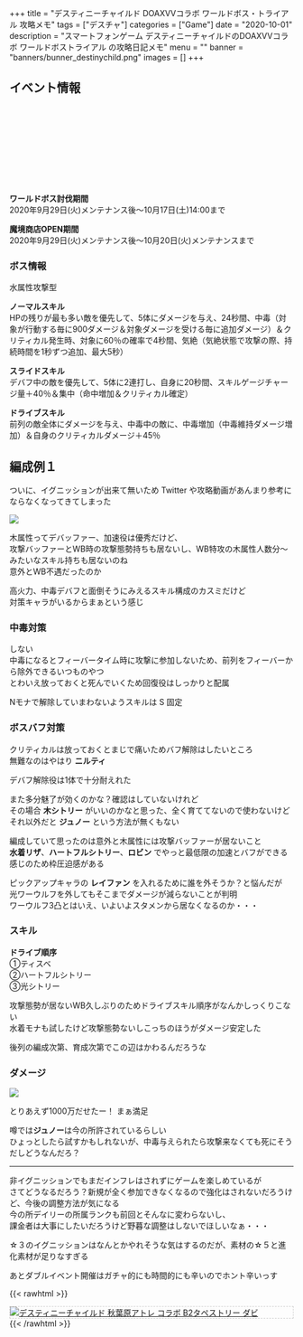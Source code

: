 +++
title = "デスティニーチャイルド DOAXVVコラボ ワールドボス・トライアル 攻略メモ"
tags = ["デスチャ"]
categories = ["Game"]
date = "2020-10-01"
description = "スマートフォンゲーム デスティニーチャイルドのDOAXVVコラボ ワールドボストライアル の攻略日記メモ"
menu = ""
banner = "banners/bunner_destinychild.png"
images = []
+++

<!--more-->

## イベント情報
<div class="iframely-embed"><div class="iframely-responsive" style="height: 140px; padding-bottom: 0;"><a href="http://blog.destiny-child.jp/archives/26214597.html" data-iframely-url="//cdn.iframe.ly/xtt8g4t?iframe=card-small"></a></div></div><script async src="//cdn.iframe.ly/embed.js" charset="utf-8"></script>  

**ワールドボス討伐期間**  
2020年9月29日(火)メンテナンス後～10月17日(土)14:00まで  

**魔境商店OPEN期間**  
2020年9月29日(火)メンテナンス後～10月20日(火)メンテナンスまで  

### ボス情報
水属性攻撃型  

**ノーマルスキル**  
HPの残りが最も多い敵を優先して、5体にダメージを与え、24秒間、中毒（対象が行動する毎に900ダメージ＆対象ダメージを受ける毎に追加ダメージ）＆クリティカル発生時、対象に60％の確率で4秒間、気絶（気絶状態で攻撃の際、持続時間を1秒ずつ追加、最大5秒）  

**スライドスキル**  
デバフ中の敵を優先して、5体に2連打し、自身に20秒間、スキルゲージチャージ量＋40％＆集中（命中増加＆クリティカル確定）  

**ドライブスキル**  
前列の敵全体にダメージを与え、中毒中の敵に、中毒増加（中毒維持ダメージ増加）＆自身のクリティカルダメージ＋45％  

## 編成例１  
ついに、イグニッションが出来て無いため Twitter や攻略動画があんまり参考にならなくなってきてしまった  

<img src="/images/2020/destiny-child-wb/wbDOAXVV-2.png">  

木属性ってデバッファー、加速役は優秀だけど、  
攻撃バッファーとWB時の攻撃態勢持ちも居ないし、WB特攻の木属性人数分～みたいなスキル持ちも居ないのね  
意外とWB不遇だったのか  

高火力、中毒デバフと面倒そうにみえるスキル構成のカスミだけど  
対策キャラがいるからまぁという感じ  

### 中毒対策
しない  
中毒になるとフィーバータイム時に攻撃に参加しないため、前列をフィーバーから除外できるいつものやつ  
とわいえ放っておくと死んでいくため回復役はしっかりと配属  

Nモナで解除していまわないようスキルは S 固定  

### ボスバフ対策
クリティカルは放っておくとまじで痛いためバフ解除はしたいところ  
無難なのはやはり **ニルティ**  

デバフ解除役は1体で十分耐えれた  

また多分魅了が効くのかな？確認はしていないけれど  
その場合 **木シトリー** がいいのかなと思った、全く育ててないので使わないけど  
それ以外だと **ジュノー** という方法が無くもない  


編成していて思ったのは意外と木属性には攻撃バッファーが居ないこと  
**水着リザ**、**ハートフルシトリー**、**ロビン** でやっと最低限の加速とバフができる感じのため枠圧迫感がある  

ピックアップキャラの **レイファン** を入れるために誰を外そうか？と悩んだが  
光ワーウルフを外してもそこまでダメージが減らないことが判明  
ワーウルフ3凸とはいえ、いよいよスタメンから居なくなるのか・・・  

### スキル  
**ドライブ順序**  
①ティスベ  
②ハートフルシトリー  
③光シトリー  

攻撃態勢が居ないWB久しぶりのためドライブスキル順序がなんかしっくりこない  
水着モナも試したけど攻撃態勢ないしこっちのほうがダメージ安定した  

後列の編成次第、育成次第でこの辺はかわるんだろうな  

### ダメージ  
<img src="/images/2020/destiny-child-wb/wbDOAXVV-1.png" />  

とりあえず1000万だせたー！
まぁ満足  

噂では**ジュノー**は今の所許されているらしい  
ひょっとしたら試すかもしれないが、中毒与えられたら攻撃来なくても死にそうだしどうなんだろ？  

---

非イグニッションでもまだインフレはされずにゲームを楽しめているが  
さてどうなるだろう？新規が全く参加できなくなるので強化はされないだろうけど、今後の調整方法が気になる  
今の所デイリーの所属ランクも前回とそんなに変わらないし、  
課金者は大事にしたいだろうけど野暮な調整はしないでほしいなぁ・・・  

☆３のイグニッションはなんとかやれそうな気はするのだが、素材の☆５と進化素材が足りなすぎる  

あとダブルイベント開催はガチャ的にも時間的にも辛いのでホント辛いっす  

{{< rawhtml >}} 
<div style="border: dashed 1px #ccc;">
<a href="http://www.amazon.co.jp/exec/obidos/ASIN/B07H3319GX/sinokyoufu-22/ref=nosim/" name="amazletlink" target="_blank"><img src="https://images-fe.ssl-images-amazon.com/images/I/51MxXwUpZWL._SL160_.jpg" alt="デスティニーチャイルド 秋葉原アトレ コラボ B2タペストリー ダビ" style="border: none;" /></a>
</div>
{{< /rawhtml >}}
